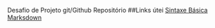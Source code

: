 Desafio de Projeto  git/Github
Repositório 
##Links útei
[Sintaxe Básica Marksdown](https://www.markdownguide.org/basic-syntax/)
